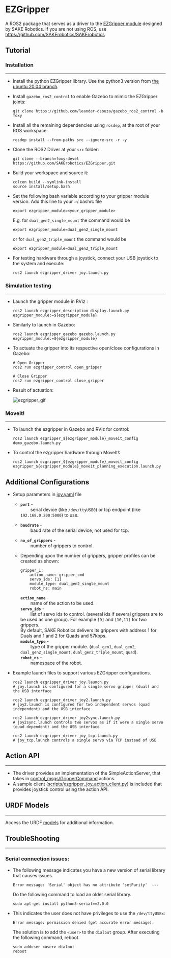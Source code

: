 # EZGripper

A ROS2 package that serves as a driver to the [EZGripper module](https://sakerobotics.com/) designed by SAKE Robotics. If you are not using ROS, use https://github.com/SAKErobotics/SAKErobotics

## Tutorial

### Installation
---

* Install the python EZGripper library. Use the python3 version from [the ubuntu 20.04 branch](https://github.com/SAKErobotics/libezgripper/tree/ubuntu-20.04).

* Install `gazebo_ros2_control` to enable Gazebo to mimic the EZGripper joints:

	  git clone https://github.com/leander-dsouza/gazebo_ros2_control -b foxy

* Install all the remaining dependencies using `rosdep`, at the root of your ROS workspace:

	  rosdep install --from-paths src --ignore-src -r -y

* Clone the ROS2 Driver at your `src` folder:

   	  git clone --branch=foxy-devel https://github.com/SAKErobotics/EZGripper.git

* Build your workspace and source it:

	  colcon build --symlink-install
	  source install/setup.bash


* Set the following bash variable according to your gripper module version. Add this line to your ~/.bashrc file

	  export ezgripper_module=<your_gripper_module>

	E.g. for `dual_gen2_single_mount` the command would be 

	  export ezgripper_module=dual_gen2_single_mount

	or for `dual_gen2_triple_mount` the command would be

	  export ezgripper_module=dual_gen2_triple_mount

* For testing hardware through a joystick, connect your USB joystick to the system and execute:

      ros2 launch ezgripper_driver joy.launch.py
### Simulation testing
---

* Launch the gripper module in RViz :

	  ros2 launch ezgripper_description display.launch.py ezgripper_module:=${ezgripper_module}

* Similarly to launch in Gazebo:

	  ros2 launch ezgripper_gazebo gazebo.launch.py ezgripper_module:=${ezgripper_module}

* To actuate the gripper into its respective open/close configurations in Gazebo:

	  # Open Gripper
	  ros2 run ezgripper_control open_gripper

	  # Close Gripper
	  ros2 run ezgripper_control close_gripper

* Result of actuation:

	![ezgripper_gif](https://user-images.githubusercontent.com/45683974/160160044-1a240688-a3f1-4308-a370-0df4f2a84611.gif)

### MoveIt!
---

* To launch the ezgripper in Gazebo and RViz for control:

	  ros2 launch ezgripper_${ezgripper_module}_moveit_config demo_gazebo.launch.py

* To control the ezgripper hardware through MoveIt!:

	  ros2 launch ezgripper_${ezgripper_module}_moveit_config ezgripper_${ezgripper_module}_moveit_planning_execution.launch.py


## Additional Configurations

* Setup parameters in [joy.yaml](ezgripper_control/config/joy.yaml) file
  - **`port`** - <br/>&nbsp;&nbsp;&nbsp;&nbsp;&nbsp;&nbsp;&nbsp;&nbsp;serial device (like `/dev/ttyUSB0`) or tcp endpoint (like `192.168.0.200:5000`) to use.
  - **`baudrate`** - <br/>&nbsp;&nbsp;&nbsp;&nbsp;&nbsp;&nbsp;&nbsp;&nbsp;baud rate of the serial device, not used for tcp.
  - **`no_of_grippers`** - <br/>&nbsp;&nbsp;&nbsp;&nbsp;&nbsp;&nbsp;&nbsp;&nbsp;number of grippers to control.
  - Depending upon the number of grippers, gripper profiles can be created as shown:

		gripper_1:
			action_name: gripper_cmd
			servo_ids: [1]
			module_type: dual_gen2_single_mount
			robot_ns: main

	**`action_name`** - <br/>&nbsp;&nbsp;&nbsp;&nbsp;&nbsp;&nbsp;&nbsp;&nbsp;name of the action to be used.<br/>
  **`servo_ids`** - <br/>&nbsp;&nbsp;&nbsp;&nbsp;&nbsp;&nbsp;&nbsp;&nbsp;list of servo ids to control. (several ids if several grippers are to be used as one group). For example `[9]` and `[10,11]` for two grippers.<br/>
	By default, SAKE Robotics delivers its grippers with address 1 for Duals and 1 and 2 for Quads and 57kbps.<br/>
  **`module_type`** - <br/>&nbsp;&nbsp;&nbsp;&nbsp;&nbsp;&nbsp;&nbsp;&nbsp;type of the gripper module. (`dual_gen1`, `dual_gen2`, `dual_gen2_single_mount`, `dual_gen2_triple_mount`, `quad`).<br/>
	**`robot_ns`** - <br/>&nbsp;&nbsp;&nbsp;&nbsp;&nbsp;&nbsp;&nbsp;&nbsp;namespace of the robot.

* Example launch files to support various EZGripper configurations.

	  ros2 launch ezgripper_driver joy.launch.py
	  # joy.launch is configured for a single servo gripper (dual) and the USB interface

	  ros2 launch ezgripper_driver joy2.launch.py
	  # joy2.launch is configured for two independent servos (quad independent) and the USB interface

	  ros2 launch ezgripper_driver joy2sync.launch.py
	  # joy2sync.launch controls two servos as if it were a single servo (quad dependent) and the USB interface

	  ros2 launch ezgripper_driver joy_tcp.launch.py
	  # joy_tcp.launch controls a single servo via TCP instead of USB


## Action API
---

* The driver provides an implementation of the SimpleActionServer, that takes in [control_msgs/GripperCommand](http://docs.ros.org/indigo/api/control_msgs/html/action/GripperCommand.html) actions.<br/>
* A sample client ([scripts/ezgripper_joy_action_client.py](ezgripper_driver/scripts/ezgripper_joy_action_client.py)) is included that provides joystick control using the action API.


## URDF Models
---

Access the URDF [models](https://github.com/SAKErobotics/EZGripper/tree/master/ezgripper_driver/urdf) for additional information.


## TroubleShooting
---

### Serial connection issues:

* The following message indicates you have a new version of serial library that causes issues.

	  Error message: 'Serial' object has no attribute 'setParity'  ---

  Do the following command to load an older serial library.

	  sudo apt-get install python3-serial==2.0.0

* This indicates the user does not have privileges to use the `/dev/ttyUSBx`:

	  Error message: permission denied (get accurate error message).

	The solution is to add the `<user>` to the `dialout` group.  After executing the following command, reboot.

	  sudo adduser <user> dialout
	  reboot
